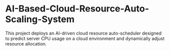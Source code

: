 # AI-Based-Cloud-Resource-Auto-Scaling-System
This project deploys an AI-driven cloud resource auto-scheduler designed to predict server CPU usage on a cloud environment and dynamically adjust resource allocation.
